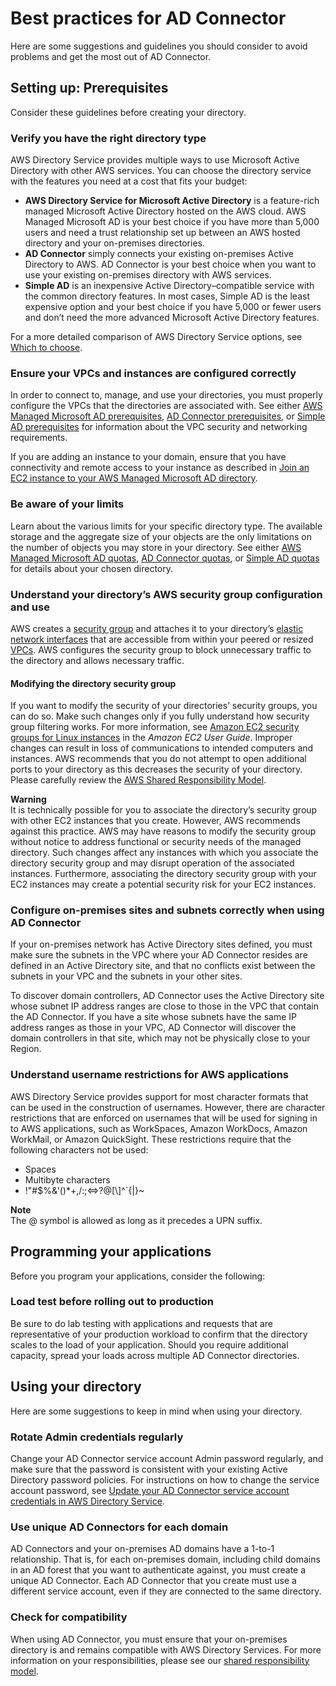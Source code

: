 # Best practices for AD Connector<a name="ad_connector_best_practices"></a>

Here are some suggestions and guidelines you should consider to avoid problems and get the most out of AD Connector\.

## Setting up: Prerequisites<a name="ad_connector_best_practices_prereq"></a>

Consider these guidelines before creating your directory\.

### Verify you have the right directory type<a name="choose_right_type"></a>

AWS Directory Service provides multiple ways to use Microsoft Active Directory with other AWS services\. You can choose the directory service with the features you need at a cost that fits your budget:
+ **AWS Directory Service for Microsoft Active Directory** is a feature\-rich managed Microsoft Active Directory hosted on the AWS cloud\. AWS Managed Microsoft AD is your best choice if you have more than 5,000 users and need a trust relationship set up between an AWS hosted directory and your on\-premises directories\.
+ **AD Connector** simply connects your existing on\-premises Active Directory to AWS\. AD Connector is your best choice when you want to use your existing on\-premises directory with AWS services\. 
+ **Simple AD** is an inexpensive Active Directory–compatible service with the common directory features\. In most cases, Simple AD is the least expensive option and your best choice if you have 5,000 or fewer users and don’t need the more advanced Microsoft Active Directory features\.

For a more detailed comparison of AWS Directory Service options, see [Which to choose](what_is.md#choosing_an_option)\.

### Ensure your VPCs and instances are configured correctly<a name="vpc_config"></a>

In order to connect to, manage, and use your directories, you must properly configure the VPCs that the directories are associated with\. See either [AWS Managed Microsoft AD prerequisites](ms_ad_getting_started_prereqs.md), [AD Connector prerequisites](prereq_connector.md), or [Simple AD prerequisites](prereq_simple.md) for information about the VPC security and networking requirements\. 

If you are adding an instance to your domain, ensure that you have connectivity and remote access to your instance as described in [Join an EC2 instance to your AWS Managed Microsoft AD directory](ms_ad_join_instance.md)\. 

### Be aware of your limits<a name="aware_of_limits"></a>

Learn about the various limits for your specific directory type\. The available storage and the aggregate size of your objects are the only limitations on the number of objects you may store in your directory\. See either [AWS Managed Microsoft AD quotas](ms_ad_limits.md), [AD Connector quotas](ad_connector_limits.md), or [Simple AD quotas](simple_ad_limits.md) for details about your chosen directory\.

### Understand your directory’s AWS security group configuration and use<a name="ad_connector_understandsecgroup"></a>

AWS creates a [security group](https://docs.aws.amazon.com/AWSEC2/latest/UserGuide/using-network-security.html#adding-security-group-rule) and attaches it to your directory’s [elastic network interfaces](https://docs.aws.amazon.com/AWSEC2/latest/UserGuide/using-eni.html) that are accessible from within your peered or resized [VPCs](https://aws.amazon.com/vpc/)\. AWS configures the security group to block unnecessary traffic to the directory and allows necessary traffic\. 

#### Modifying the directory security group<a name="ad_connector_modifyingsecgroup"></a>

If you want to modify the security of your directories’ security groups, you can do so\. Make such changes only if you fully understand how security group filtering works\. For more information, see [Amazon EC2 security groups for Linux instances](https://docs.aws.amazon.com/AWSEC2/latest/UserGuide/using-network-security.html) in the *Amazon EC2 User Guide*\. Improper changes can result in loss of communications to intended computers and instances\. AWS recommends that you do not attempt to open additional ports to your directory as this decreases the security of your directory\. Please carefully review the [AWS Shared Responsibility Model](https://aws.amazon.com/compliance/shared-responsibility-model/)\. 

**Warning**  
It is technically possible for you to associate the directory’s security group with other EC2 instances that you create\. However, AWS recommends against this practice\. AWS may have reasons to modify the security group without notice to address functional or security needs of the managed directory\. Such changes affect any instances with which you associate the directory security group and may disrupt operation of the associated instances\. Furthermore, associating the directory security group with your EC2 instances may create a potential security risk for your EC2 instances\.

### Configure on\-premises sites and subnets correctly when using AD Connector<a name="ad_connector_config_onprem"></a>

If your on\-premises network has Active Directory sites defined, you must make sure the subnets in the VPC where your AD Connector resides are defined in an Active Directory site, and that no conflicts exist between the subnets in your VPC and the subnets in your other sites\.

To discover domain controllers, AD Connector uses the Active Directory site whose subnet IP address ranges are close to those in the VPC that contain the AD Connector\. If you have a site whose subnets have the same IP address ranges as those in your VPC, AD Connector will discover the domain controllers in that site, which may not be physically close to your Region\. 

### Understand username restrictions for AWS applications<a name="ad_connector_usernamerestrictions"></a>

AWS Directory Service provides support for most character formats that can be used in the construction of usernames\. However, there are character restrictions that are enforced on usernames that will be used for signing in to AWS applications, such as WorkSpaces, Amazon WorkDocs, Amazon WorkMail, or Amazon QuickSight\. These restrictions require that the following characters not be used:
+ Spaces
+ Multibyte characters
+ \!"\#$%&'\(\)\*\+,/:;<=>?@\[\\\]^`\{\|\}\~

**Note**  
The @ symbol is allowed as long as it precedes a UPN suffix\. 

## Programming your applications<a name="ad_connector_program_apps"></a>

Before you program your applications, consider the following:

### Load test before rolling out to production<a name="ad_connector_program_load_test"></a>

Be sure to do lab testing with applications and requests that are representative of your production workload to confirm that the directory scales to the load of your application\. Should you require additional capacity, spread your loads across multiple AD Connector directories\.

## Using your directory<a name="ad_connector_bp_using_directory"></a>

Here are some suggestions to keep in mind when using your directory\.

### Rotate Admin credentials regularly<a name="rotate_admin_creds"></a>

Change your AD Connector service account Admin password regularly, and make sure that the password is consistent with your existing Active Directory password policies\. For instructions on how to change the service account password, see [Update your AD Connector service account credentials in AWS Directory Service](ad_connector_update_creds.md)\.

### Use unique AD Connectors for each domain<a name="ad_connector_use_unique_connector"></a>

AD Connectors and your on\-premises AD domains have a 1\-to\-1 relationship\. That is, for each on\-premises domain, including child domains in an AD forest that you want to authenticate against, you must create a unique AD Connector\. Each AD Connector that you create must use a different service account, even if they are connected to the same directory\.

### Check for compatibility<a name="ad_connector_compatibility"></a>

When using AD Connector, you must ensure that your on\-premises directory is and remains compatible with AWS Directory Services\. For more information on your responsibilities, please see our [shared responsibility model](https://aws.amazon.com/compliance/shared-responsibility-model)\.